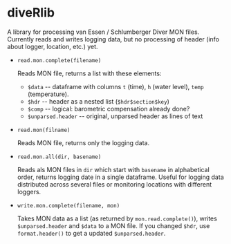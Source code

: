 diveRlib
========

A library for processing van Essen / Schlumberger Diver MON files.  Currently reads and writes logging data, but no processing of header (info about logger, location, etc.) yet.

* `read.mon.complete(filename)`

  Reads MON file, returns a list with these elements:
  - `$data` -- dataframe with columns `t` (time), `h` (water level), `temp` (temperature).
  - `$hdr` -- header as a nested list (`$hdr$section$key`)
  - `$comp` -- logical: barometric compensation already done?
  - `$unparsed.header` -- original, unparsed header as lines of text

* `read.mon(filname)`

  Reads MON file, returns only the logging data.

* `read.mon.all(dir, basename)`

  Reads als MON files in `dir` which start with `basename` in
  alphabetical order, returns logging date in a single dataframe.
  Useful for logging data distributed across several files or
  monitoring locations with different loggers.

* `write.mon.complete(filename, mon)`

  Takes MON data as a list (as returned by `mon.read.complete()`),
  writes `$unparsed.header` and `$data` to a MON file.  If you changed
  `$hdr`, use `format.header()` to get a updated `$unparsed.header`.




